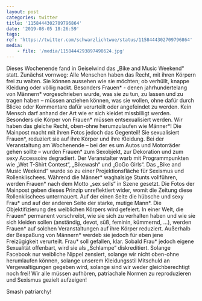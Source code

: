 ```yaml
---
layout: post
categories: twitter
title: '1158444302709796864'
date: '2019-08-05 18:26:59'
tags: 
ref: 'https://twitter.com/schwarzlichtwue/status/1158444302709796864'
media:
    - file: '/media/1158444293897498624.jpg'
---
```

Dieses Wochenende fand in Geiselwind das „Bike and Music Weekend“ statt. Zunächst vornweg: Alle Menschen haben das Recht, mit ihren Körpern frei zu walten. Sie können aussehen wie sie möchten; ob verhüllt, knappe Kleidung oder völlig nackt. 
Besonders Frauen\* - denen jahrhundertelang von Männern\* vorgeschrieben wurde, was sie zu tun, zu lassen und zu tragen haben – müssen anziehen können, was sie wollen, ohne dafür durch Blicke oder Kommentare dafür verurteilt oder angefeindet zu werden.
Kein Mensch darf anhand der Art wie er sich kleidet missbilligt werden. Besonders die Körper von Frauen\* müssen entsexualisiert werden. Wir haben das gleiche Recht, oben-ohne herumzulaufen wie Männer\*!
Die Mainpost macht mit ihren Fotos jedoch das Gegenteil! Sie sexualisiert Frauen\*, reduziert sie auf ihre Körper und ihre Kleidung.
Bei der Veranstaltung am Wochenende – bei der es um Autos und Motorräder gehen sollte – wurden Frauen\* zum Sexobjekt, zur Dekoration und zum sexy Accessoire degradiert.
Der Veranstalter warb mit Programmpunkten wie „Wet T-Shirt Contest“, „Bikewash“ und „GoGo Girls“. Das „Bike and Music Weekend“ wurde so zu einer Projektionsfläche für Sexismus und Rollenklischees.
Während die Männer\* waghalsige Stunts vollführen, werden Frauen\* nach dem Motto „sex sells“ in Szene gesetzt. Die Fotos der Mainpost geben dieses Prinzip unreflektiert wider, womit die Zeitung diese Rollenklischees untermauert.
Auf der einen Seite die hübsche und sexy Frau\* und auf der anderen Seite der starke, mutige Mann\*. Die Objektifizierung des weiblichen Körpers wird gefeiert.
In einer Welt, die Frauen\* permanent vorschreibt, wie sie sich zu verhalten haben und wie sie sich kleiden sollen (anständig, devot, süß, feminin, kümmernd, …), werden Frauen\* auf solchen Veranstaltungen auf ihre Körper reduziert.
Außerhalb der Bespaßung von Männern\* werdeb sie jedoch für eben jene Freizügigkeit verurteilt. Frau\* soll gefallen, klar. Sobald Frau\* jedoch eigene Sexualität offenbart, wird sie als „Schlampe“ diskreditiert.
Solange Facebook nur weibliche Nippel zensiert, solange wir nicht oben-ohne herumlaufen können, solange unserem Kleidungsstil Mitschuld an Vergewaltigungen gegeben wird, solange sind wir weder gleichberechtigt noch frei!
Wir alle müssen aufhören, patriachale Normen zu reproduzieren und Sexismus gezielt aufzeigen! 



Smash patriarchy!